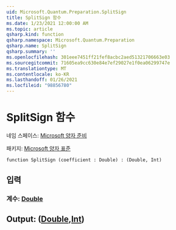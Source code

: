 ```yaml
---
uid: Microsoft.Quantum.Preparation.SplitSign
title: SplitSign 함수
ms.date: 1/23/2021 12:00:00 AM
ms.topic: article
qsharp.kind: function
qsharp.namespace: Microsoft.Quantum.Preparation
qsharp.name: SplitSign
qsharp.summary: ''
ms.openlocfilehash: 301eee7451ff21fef8acbc2aed51321706663e03
ms.sourcegitcommit: 71605ea9cc630e84e7ef29027e1f0ea06299747e
ms.translationtype: MT
ms.contentlocale: ko-KR
ms.lasthandoff: 01/26/2021
ms.locfileid: "98856780"
---
```

# <a name="splitsign-function"></a>SplitSign 함수

네임 스페이스: [Microsoft 양자 준비](xref:Microsoft.Quantum.Preparation)

패키지: [Microsoft 양자 표준](https://nuget.org/packages/Microsoft.Quantum.Standard)




```qsharp
function SplitSign (coefficient : Double) : (Double, Int)
```


## <a name="input"></a>입력

### <a name="coefficient--double"></a>계수: [Double](xref:microsoft.quantum.lang-ref.double)





## <a name="output--doubleint"></a>Output: ([Double](xref:microsoft.quantum.lang-ref.double),[Int](xref:microsoft.quantum.lang-ref.int))

